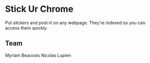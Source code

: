 Stick Ur Chrome
===============

Put sitckers and post-it on any webpage. They're indexed so you can access them quickly.

Team
----
Myriam Beauvais
Nicolas Lupien